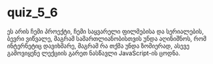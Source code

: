 # quiz_5_6

ეს არის ჩემი პროექტი, ჩემი საყვარელი ფილმებისა და სერიალების, ბევრი ვიწვალე, მაგრამ სამართლიანობისთვის უნდა აღინიშნოს, რომ ინტერნეტიც დავიხმარე, მაგრამ რა თქმა უნდა ზომიერად, ასევე გამოვიყენე ლექციის გარეთ ნასწავლი JavaScript-ის ცოდნა.